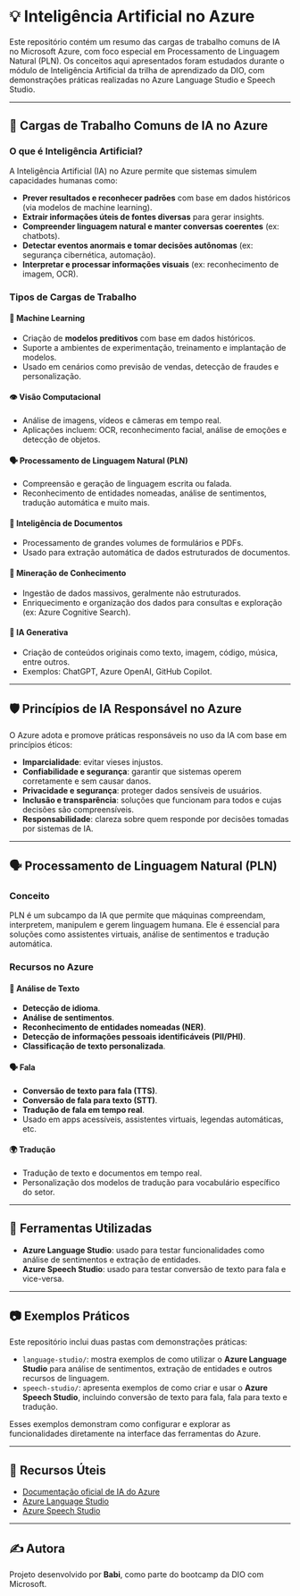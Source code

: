 # 💡 Inteligência Artificial no Azure

Este repositório contém um resumo das cargas de trabalho comuns de IA no Microsoft Azure, com foco especial em Processamento de Linguagem Natural (PLN). Os conceitos aqui apresentados foram estudados durante o módulo de Inteligência Artificial da trilha de aprendizado da DIO, com demonstrações práticas realizadas no Azure Language Studio e Speech Studio.

---

## 🧠 Cargas de Trabalho Comuns de IA no Azure

### O que é Inteligência Artificial?

A Inteligência Artificial (IA) no Azure permite que sistemas simulem capacidades humanas como:

- **Prever resultados e reconhecer padrões** com base em dados históricos (via modelos de machine learning).
- **Extrair informações úteis de fontes diversas** para gerar insights.
- **Compreender linguagem natural e manter conversas coerentes** (ex: chatbots).
- **Detectar eventos anormais e tomar decisões autônomas** (ex: segurança cibernética, automação).
- **Interpretar e processar informações visuais** (ex: reconhecimento de imagem, OCR).

### Tipos de Cargas de Trabalho

#### 🤖 Machine Learning
- Criação de **modelos preditivos** com base em dados históricos.
- Suporte a ambientes de experimentação, treinamento e implantação de modelos.
- Usado em cenários como previsão de vendas, detecção de fraudes e personalização.

#### 👁️ Visão Computacional
- Análise de imagens, vídeos e câmeras em tempo real.
- Aplicações incluem: OCR, reconhecimento facial, análise de emoções e detecção de objetos.

#### 🗣️ Processamento de Linguagem Natural (PLN)
- Compreensão e geração de linguagem escrita ou falada.
- Reconhecimento de entidades nomeadas, análise de sentimentos, tradução automática e muito mais.

#### 📄 Inteligência de Documentos
- Processamento de grandes volumes de formulários e PDFs.
- Usado para extração automática de dados estruturados de documentos.

#### 🧠 Mineração de Conhecimento
- Ingestão de dados massivos, geralmente não estruturados.
- Enriquecimento e organização dos dados para consultas e exploração (ex: Azure Cognitive Search).

#### 🎨 IA Generativa
- Criação de conteúdos originais como texto, imagem, código, música, entre outros.
- Exemplos: ChatGPT, Azure OpenAI, GitHub Copilot.

---

## 🛡️ Princípios de IA Responsável no Azure

O Azure adota e promove práticas responsáveis no uso da IA com base em princípios éticos:

- **Imparcialidade**: evitar vieses injustos.
- **Confiabilidade e segurança**: garantir que sistemas operem corretamente e sem causar danos.
- **Privacidade e segurança**: proteger dados sensíveis de usuários.
- **Inclusão e transparência**: soluções que funcionam para todos e cujas decisões são compreensíveis.
- **Responsabilidade**: clareza sobre quem responde por decisões tomadas por sistemas de IA.

---

## 🗣️ Processamento de Linguagem Natural (PLN)

### Conceito

PLN é um subcampo da IA que permite que máquinas compreendam, interpretem, manipulem e gerem linguagem humana. Ele é essencial para soluções como assistentes virtuais, análise de sentimentos e tradução automática.

### Recursos no Azure

#### 🧾 Análise de Texto
- **Detecção de idioma**.
- **Análise de sentimentos**.
- **Reconhecimento de entidades nomeadas (NER)**.
- **Detecção de informações pessoais identificáveis (PII/PHI)**.
- **Classificação de texto personalizada**.

#### 🗣️ Fala
- **Conversão de texto para fala (TTS)**.
- **Conversão de fala para texto (STT)**.
- **Tradução de fala em tempo real**.
- Usado em apps acessíveis, assistentes virtuais, legendas automáticas, etc.

#### 🌍 Tradução
- Tradução de texto e documentos em tempo real.
- Personalização dos modelos de tradução para vocabulário específico do setor.

---

## 🧪 Ferramentas Utilizadas

- **Azure Language Studio**: usado para testar funcionalidades como análise de sentimentos e extração de entidades.
- **Azure Speech Studio**: usado para testar conversão de texto para fala e vice-versa.

---

## 📷 Exemplos Práticos

Este repositório inclui duas pastas com demonstrações práticas:

- `language-studio/`: mostra exemplos de como utilizar o **Azure Language Studio** para análise de sentimentos, extração de entidades e outros recursos de linguagem.
- `speech-studio/`: apresenta exemplos de como criar e usar o **Azure Speech Studio**, incluindo conversão de texto para fala, fala para texto e tradução.

Esses exemplos demonstram como configurar e explorar as funcionalidades diretamente na interface das ferramentas do Azure.

---

## 🔗 Recursos Úteis

- [Documentação oficial de IA do Azure](https://learn.microsoft.com/pt-br/azure/cognitive-services/)
- [Azure Language Studio](https://language.cognitive.azure.com/)
- [Azure Speech Studio](https://speech.microsoft.com/)

---

## ✍️ Autora

Projeto desenvolvido por **Babi**, como parte do bootcamp da DIO com Microsoft.

